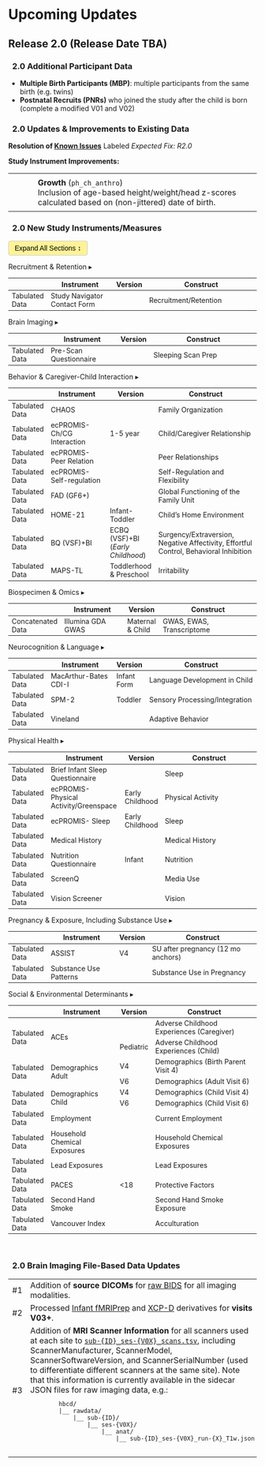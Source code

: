 # Upcoming Updates

## Release 2.0 (Release Date TBA)

### <i class="fa-solid fa-arrows-rotate" style="margin-right: 8px;"></i> 2.0 Additional Participant Data 
 - **Multiple Birth Participants (MBP)**: multiple participants from the same birth (e.g. twins)
 - **Postnatal Recruits (PNRs)** who joined the study after the child is born (complete a modified V01 and V02)

### <i class="fa-solid fa-arrows-rotate" style="margin-right: 8px;"></i> 2.0 Updates & Improvements to Existing Data

<b>Resolution of <a href="../knownissues" target="_blank">Known Issues</a></b> Labeled *Expected Fix: R2.0*
<table class="table-no-vertical-lines" style="width: 100%; border-collapse: collapse; table-layout: fixed; font-size: 16px;">
<b>Study Instrument Improvements:</b>
  <tbody>
    <tr>
      <td style="width: 40px; text-align: center;">
        <a href="../../../instruments/#physhealth" target="_blank"><i class="fa fa-heart-pulse"></i></a>
      </td>
      <td style="padding: 8px 4px; vertical-align: top; word-wrap: break-word; white-space: normal;">
        <strong>Growth</strong> (<code>ph_ch_anthro</code>)<br>
        <span class="update-text">Inclusion of age-based height/weight/head z-scores calculated based on (non-jittered) date of birth.</span>
      </td>
    </tr>
</tbody>
</table>
<p></p><p></p>

### <i class="fa-solid fa-arrows-rotate" style="margin-right: 8px;"></i> 2.0 New Study Instruments/Measures

<button id="toggle-all-btn" style="
  padding: 6px 12px;
  font-size: 1em;
  border: 1px solid #ccc;
  border-radius: 4px;
  cursor: pointer;
  background-color: #ffe10066;;
">
  Expand All Sections ↕️
</button>

<div id="admin" class="table-banner" onclick="toggleCollapse(this)">
  <span class="emoji"><i class="fas fa-clipboard"></i></span>
  <span class="text-with-link">
  <span class="text">Recruitment & Retention</span>
  <a class="anchor-link" href="#admin" title="Copy link">
  <i class="fa-solid fa-link"></i>
  </a>
  </span>
  <span class="arrow">▸</span>
</div>
<div class="table-collapsible-content">
<table style="width: 100%; border-collapse: collapse; table-layout: fixed; font-size: 14px">
  <thead>
    <tr>
      <th style="width: 1%;"></th>
      <th style="width: 30%;">Instrument</th>
      <th>Version</th>
      <th style="width: 50%;">Construct</th>
    </tr>
  </thead>
  <tbody>
  <tr>
    <td><span class="tooltip tooltip-right"><i class="fa-solid fa-table"></i><span class="tooltiptext">Tabulated Data</span></span></td>
    <td>Study Navigator Contact Form</td>
    <td></td>
    <td>Recruitment/Retention</td>
  </tr>
  </tbody>
  </table>
</div>

<div id="mri" class="table-banner" onclick="toggleCollapse(this)">
  <span class="emoji"><a href="../../instruments/#mri" target="_blank"><i class="fa fa-magnet"></i></a></span>
  <span class="text-with-link">
    <span class="text">Brain Imaging</span>
    <a class="anchor-link" href="#mri" title="Copy link">
      <i class="fa-solid fa-link"></i>
    </a>
  </span>
  <span class="arrow">▸</span>
</div>
<div class="table-collapsible-content">
<table style="width: 100%; border-collapse: collapse; table-layout: fixed; font-size: 14px">
<thead>
<tr>
  <th style="width: 1%;"></th>
  <th style="width: 30%;">Instrument</th>
  <th>Version</th>
  <th style="width: 50%;">Construct</th>
</tr>
</thead>
<tr>
  <td><span class="tooltip tooltip-right"><i class="fa-solid fa-table"></i><span class="tooltiptext">Tabulated Data</span></span></td>
  <td>Pre-Scan Questionnaire</td>
  <td></td>
  <td>Sleeping Scan Prep</td>
</tr>
</tbody>
</table>
</div>

<div id="bcgi" class="table-banner" onclick="toggleCollapse(this)">
  <span class="emoji"><a href="../../instruments/#bcgi" target="_blank"><i class="fa fa-people-arrows"></i></a></span>
  <span class="text-with-link">
  <span class="text">Behavior & Caregiver-Child Interaction</span>
  <a class="anchor-link" href="#bcgi" title="Copy link">
  <i class="fa-solid fa-link"></i>
  </a>
  </span>
  <span class="arrow">▸</span>
</div>
<div class="table-collapsible-content">
<table style="width: 100%; border-collapse: collapse; table-layout: fixed; font-size: 14px">
  <thead>
    <tr>
      <th style="width: 1%;"></th>
      <th style="width: 30%;">Instrument</th>
      <th>Version</th>
      <th style="width: 50%;">Construct</th>
    </tr>
  </thead>
  <tbody>
  <tr>
    <td><span class="tooltip tooltip-right"><i class="fa-solid fa-table"></i><span class="tooltiptext">Tabulated Data</span></span></td>
    <td>CHAOS</td>
    <td></td>
    <td>Family Organization</td>
  </tr>
  <tr>
    <td><span class="tooltip tooltip-right"><i class="fa-solid fa-table"></i><span class="tooltiptext">Tabulated Data</span></span></td>
    <td>ecPROMIS-Ch/CG Interaction</td>
    <td>1-5 year</td>
    <td>Child/Caregiver Relationship</td>
  </tr>
  <tr>
    <td><span class="tooltip tooltip-right"><i class="fa-solid fa-table"></i><span class="tooltiptext">Tabulated Data</span></span></td>
    <td>ecPROMIS-Peer Relation</td>
    <td></td>
    <td>Peer Relationships</td>
  </tr>
  <tr>
    <td><span class="tooltip tooltip-right"><i class="fa-solid fa-table"></i><span class="tooltiptext">Tabulated Data</span></span></td>
    <td>ecPROMIS-Self-regulation</td>
    <td></td>
    <td>Self-Regulation and Flexibility</td>
  </tr>
  <tr>
    <td><span class="tooltip tooltip-right"><i class="fa-solid fa-table"></i><span class="tooltiptext">Tabulated Data</span></span></td>
    <td>FAD (GF6+)</td>
    <td></td>
    <td>Global Functioning of the Family Unit</td>
  </tr>
  <tr>
    <td><span class="tooltip tooltip-right"><i class="fa-solid fa-table"></i><span class="tooltiptext">Tabulated Data</span></span></td>
    <td>HOME-21</td>
    <td>Infant-Toddler</td>
    <td>Child’s Home Environment</td>
  </tr>
  <tr>
    <td><span class="tooltip tooltip-right"><i class="fa-solid fa-table"></i><span class="tooltiptext">Tabulated Data</span></span></td>
    <td>BQ (VSF)+BI</td>
    <td>ECBQ (VSF)+BI<br>(<i>Early Childhood</i>)</td>
    <td style="word-wrap: break-word; white-space: normal;">Surgency/Extraversion, Negative Affectivity, Effortful Control, Behavioral Inhibition</td>
  </tr>
  <tr>
    <td><span class="tooltip tooltip-right"><i class="fa-solid fa-table"></i><span class="tooltiptext">Tabulated Data</span></span></td>
    <td>MAPS-TL</td>
    <td>Toddlerhood & Preschool</td>
    <td>Irritability</td>
  </tr>
  </tbody>
  </table>
</div>

<div id="biospec" class="table-banner" onclick="toggleCollapse(this)">
  <span class="emoji"><a href="../../instruments/#biospec" target="_blank"><i class="fa fa-vial"></i></a></span>
  <span class="text-with-link">
  <span class="text">Biospecimen & Omics</span>
  <a class="anchor-link" href="#biospec" title="Copy link">
  <i class="fa-solid fa-link"></i>
  </a>
  </span>
  <span class="arrow">▸</span>
</div>
<div class="table-collapsible-content">
<table style="width: 100%; border-collapse: collapse; table-layout: fixed; font-size: 14px">
  <thead>
    <tr>
      <th style="width: 1%;"></th>
      <th style="width: 30%;">Instrument</th>
      <th>Version</th>
      <th style="width: 50%;">Construct</th>
    </tr>
  </thead>
  <tbody>
  <tr>
    <td><span class="tooltip tooltip-right"><i class="fas fa-layer-group"></i><span class="tooltiptext">Concatenated Data</span></span></td>
    <td>Illumina GDA GWAS</td>
    <td>Maternal & Child</td>
    <td>GWAS, EWAS, Transcriptome</td>
  </tr>
  </tbody>
  </table>
</div>

<div id="neurocog" class="table-banner" onclick="toggleCollapse(this)">
  <span class="emoji"><a href="../../instruments/#neurocog" target="_blank"><i class="fa fa-brain"></i></a></span>
  <span class="text-with-link">
  <span class="text">Neurocognition & Language</span>
  <a class="anchor-link" href="#neurocog" title="Copy link">
  <i class="fa-solid fa-link"></i>
  </a>
  </span>
  <span class="arrow">▸</span>
</div>
<div class="table-collapsible-content">
<table style="width: 100%; border-collapse: collapse; table-layout: fixed; font-size: 14px">
<thead>
  <tr>
    <th style="width: 1%;"></th>
    <th style="width: 30%;">Instrument</th>
    <th>Version</th>
    <th style="width: 50%;">Construct</th>
  </tr>
</thead>
<tbody>
<tr>
  <td><span class="tooltip tooltip-right"><i class="fa-solid fa-table"></i><span class="tooltiptext">Tabulated Data</span></span></td>
  <td>MacArthur-Bates CDI-I</td>
  <td>Infant Form</td>
  <td>Language Development in Child</td>
</tr>
<tr>
  <td><span class="tooltip tooltip-right"><i class="fa-solid fa-table"></i><span class="tooltiptext">Tabulated Data</span></span></td>
  <td>SPM-2</td>
  <td>Toddler</td>
  <td>Sensory Processing/Integration</td>
</tr>
<tr>
  <td><span class="tooltip tooltip-right"><i class="fa-solid fa-table"></i><span class="tooltiptext">Tabulated Data</span></span></td>
  <td>Vineland</td>
  <td></td>
  <td>Adaptive Behavior</td>
</tr>
</tbody>
</table>
</div>

<div id="physhealth" class="table-banner" onclick="toggleCollapse(this)">
  <span class="emoji"><a href="../../instruments/#physhealth" target="_blank"><i class="fa fa-heart-pulse"></i></a></span>
  <span class="text-with-link">
  <span class="text">Physical Health</span>
  <a class="anchor-link" href="#physhealth" title="Copy link">
  <i class="fa-solid fa-link"></i>
  </a>
  </span>
  <span class="arrow">▸</span>
</div>
<div class="table-collapsible-content">
<table style="width: 100%; border-collapse: collapse; table-layout: fixed; font-size: 14px">
<thead>
  <tr>
    <th style="width: 1%;"></th>
    <th style="width: 30%;">Instrument</th>
    <th>Version</th>
    <th style="width: 50%;">Construct</th>
  </tr>
</thead>
<tbody>
  <tr>
    <td><span class="tooltip tooltip-right"><i class="fa-solid fa-table"></i><span class="tooltiptext">Tabulated Data</span></span></td>
    <td>Brief Infant Sleep Questionnaire</td>
    <td></td>
    <td>Sleep</td>
  </tr>
  <tr>
    <td><span class="tooltip tooltip-right"><i class="fa-solid fa-table"></i><span class="tooltiptext">Tabulated Data</span></span></td>
    <td>ecPROMIS- Physical Activity/Greenspace</td>
    <td>Early Childhood</td>
    <td>Physical Activity</td>
  </tr>
  <tr>
    <td><span class="tooltip tooltip-right"><i class="fa-solid fa-table"></i><span class="tooltiptext">Tabulated Data</span></span></td>
    <td>ecPROMIS- Sleep</td>
    <td>Early Childhood</td>
    <td>Sleep</td>
  </tr>
  <tr>
    <td><span class="tooltip tooltip-right"><i class="fa-solid fa-table"></i><span class="tooltiptext">Tabulated Data</span></span></td>
    <td>Medical History</td>
    <td></td>
    <td>Medical History</td>
  </tr>
  <tr>
    <td><span class="tooltip tooltip-right"><i class="fa-solid fa-table"></i><span class="tooltiptext">Tabulated Data</span></span></td>
    <td>Nutrition Questionnaire</td>
    <td>Infant</td>
    <td>Nutrition</td>
  </tr>
  <tr>
    <td><span class="tooltip tooltip-right"><i class="fa-solid fa-table"></i><span class="tooltiptext">Tabulated Data</span></span></td>
    <td>ScreenQ</td>
    <td></td>
    <td>Media Use</td>
  </tr>
  <tr>
    <td><span class="tooltip tooltip-right"><i class="fa-solid fa-table"></i><span class="tooltiptext">Tabulated Data</span></span></td>
    <td>Vision Screener</td>
    <td></td>
    <td>Vision</td>
  </tr>
  </tbody>
</table>
</div>

<div id="pex" class="table-banner" onclick="toggleCollapse(this)">
  <span class="emoji"><a href="../../instruments/#pex" target="_blank"><i class="fa-solid fa-baby"></i></a></span>
  <span class="text-with-link">
  <span class="text">Pregnancy & Exposure, Including Substance Use</span>
  <a class="anchor-link" href="#pex" title="Copy link">
  <i class="fa-solid fa-link"></i>
  </a>
  </span>
  <span class="arrow">▸</span>
</div>
<div class="table-collapsible-content">
<table style="width: 100%; border-collapse: collapse; table-layout: fixed; font-size: 14px">
<thead>
  <tr>
    <th style="width: 1%;"></th>
    <th style="width: 30%;">Instrument</th>
    <th>Version</th>
    <th style="width: 50%;">Construct</th>
  </tr>
</thead>
<tr>
  <td><span class="tooltip tooltip-right"><i class="fa-solid fa-table"></i><span class="tooltiptext">Tabulated Data</span></span></td>
  <td>ASSIST</td>
  <td>V4</td>
  <td>SU after pregnancy (12 mo anchors)</td>
</tr>
<tr>
  <td><span class="tooltip tooltip-right"><i class="fa-solid fa-table"></i><span class="tooltiptext">Tabulated Data</span></span></td>
  <td>Substance Use Patterns</td>
  <td></td>
  <td>Substance Use in Pregnancy</td>
</tr>
</tbody>
</table>
</div>

<div id="socenvdet" class="table-banner" onclick="toggleCollapse(this)">
  <span class="emoji"><a href="../../instruments/#socenvdet" target="_blank"><i class="fas fa-city"></i></a></span>
  <span class="text-with-link">
  <span class="text">Social & Environmental Determinants</span>
  <a class="anchor-link" href="#socenvdet" title="Copy link">
  <i class="fa-solid fa-link"></i>
  </a>
  </span>
  <span class="arrow">▸</span>
</div>
<div class="table-collapsible-content">
<table style="width: 100%; border-collapse: collapse; table-layout: fixed; font-size: 14px">
  <thead>
    <tr>
      <th style="width: 1%;"></th>
      <th style="width: 30%;">Instrument</th>
      <th>Version</th>
      <th style="width: 50%;">Construct</th>
    </tr>
  </thead>
  <tbody>
      <tr>
      <td rowspan="2"><span class="tooltip tooltip-right"><i class="fa-solid fa-table"></i><span class="tooltiptext">Tabulated Data</span></span></td>
      <td rowspan="2">ACEs</td>
      <td></td>
      <td>Adverse Childhood Experiences (Caregiver)</td>
    </tr>  
    <tr>
      <td>Pediatric</td>
      <td>Adverse Childhood Experiences (Child)</td>
    </tr>  
    <tr>
      <td rowspan="2"><span class="tooltip tooltip-right"><i class="fa-solid fa-table"></i><span class="tooltiptext">Tabulated Data</span></span></td>
      <td rowspan="2">Demographics Adult</td>
      <td>V4</td>
      <td>Demographics (Birth Parent Visit 4)</td>
    </tr> 
    <tr>
      <td>V6</td>
      <td>Demographics (Adult Visit 6)</td>
    </tr> 
    <tr>
      <td rowspan="2"><span class="tooltip tooltip-right"><i class="fa-solid fa-table"></i><span class="tooltiptext">Tabulated Data</span></span></td>
      <td rowspan="2">Demographics Child</td>
      <td>V4</td>
      <td>Demographics (Child Visit 4)</td>
    </tr> 
    <tr>
      <td>V6</td>
      <td>Demographics (Child Visit 6)</td>
    </tr>  
    <tr>
      <td><span class="tooltip tooltip-right"><i class="fa-solid fa-table"></i><span class="tooltiptext">Tabulated Data</span></span></td>
      <td>Employment</td>
      <td></td>
      <td>Current Employment</td>
    </tr>  
    <tr>
      <td><span class="tooltip tooltip-right"><i class="fa-solid fa-table"></i><span class="tooltiptext">Tabulated Data</span></span></td>
      <td style="word-wrap: break-word; white-space: normal;">Household Chemical Exposures</td>
      <td></td>
      <td>Household Chemical Exposures</td>
    </tr>   
    <tr>
      <td><span class="tooltip tooltip-right"><i class="fa-solid fa-table"></i><span class="tooltiptext">Tabulated Data</span></span></td>
      <td>Lead Exposures</td>
      <td></td>
      <td>Lead Exposures</td>
    </tr> 
    <tr>
      <td><span class="tooltip tooltip-right"><i class="fa-solid fa-table"></i><span class="tooltiptext">Tabulated Data</span></span></td>
      <td>PACES</td>
      <td>&lt;18</td>
      <td>Protective Factors</td>
    </tr>  
    <tr>
      <td><span class="tooltip tooltip-right"><i class="fa-solid fa-table"></i><span class="tooltiptext">Tabulated Data</span></span></td>
      <td>Second Hand Smoke</td>
      <td></td>
      <td>Second Hand Smoke Exposure</td>
    </tr>     
    <tr>
      <td><span class="tooltip tooltip-right"><i class="fa-solid fa-table"></i><span class="tooltiptext">Tabulated Data</span></span></td>
      <td>Vancouver Index</td>
      <td></td>
      <td>Acculturation</td>
    </tr>             
  </tbody>
  </table>
</div>
<br>

### <i class="fa-solid fa-arrows-rotate" style="margin-right: 8px;"></i> 2.0 Brain Imaging File-Based Data Updates

<table class="table-no-vertical-lines" style="width: 100%; border-collapse: collapse; table-layout: fixed; font-size: 16px;">
<tbody>
<tr>
  <td>#1</td>
  <td>Addition of <strong>source DICOMs</strong> for <a href="../../datacuration/file-based-data/#raw-bids" target="_blank">raw BIDS</a> for all imaging modalities.</td>
</tr>
<tr>
  <td>#2</td>
  <td>Processed <a href="../../instruments/mri/fmri/#nibabies" target="_blank" rel="noopener noreferrer">Infant fMRIPrep</a> and <a href="../../instruments/mri/fmri/#xcpd" target="_blank" rel="noopener noreferrer">XCP-D</a> derivatives for <strong>visits V03+</strong>.</td>
</tr>
<tr>
  <td>#3</td>
  <td style="word-wrap: break-word; white-space: normal;">Addition of <strong>MRI Scanner Information</strong> for all scanners used at each site to <a href="../../datacuration/file-based-data/#participant-session-scan-level-data" target="_blank"><code>sub-{ID}_ses-{V0X}_scans.tsv</code></a>, including ScannerManufacturer, ScannerModel, ScannerSoftwareVersion, and ScannerSerialNumber (used to differentiate different scanners at the same site). Note that this information is currently available in the sidecar JSON files for raw imaging data, e.g.:
  <pre style="font-size: 12px;">
        hbcd/
        |__ rawdata/ 
            |__ sub-{ID}/
                |__ ses-{V0X}/
                    |__ anat/
                        |__ sub-{ID}_ses-{V0X}_run-{X}_T1w.json
        </pre>
  </td>
</tr>
</tbody>
</table>

<br>